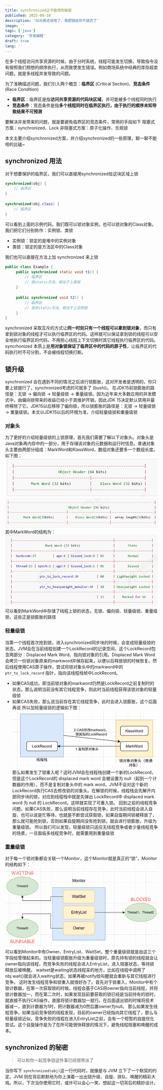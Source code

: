 ```yaml
---
title: synchronized之不能唠的秘密
published: 2025-09-10
description: '叫兄弟还说啥了，我把锁给你不就完了'
image: ''
tags: ['java']
category: '并发编程'
draft: true 
lang: ''
---
```


在多个线程访问共享资源的时候，由于分时系统，线程可能发生切换，导致指令没有按照我们预想的顺序执行，从而致使发生错误。例如商场系统中经典的库存超卖问题，就是多线程并发导致的问题。

为了准确描述问题，我们引入两个概念：**临界区** (Critical Section)、**竞态条件**(Race Condition)
- **临界区**：临界区是指**访问共享资源的代码块区域**，并可能被多个线程同时执行
- **竞态条件**：竞态条件是指**多个线程同时在临界区执行，由于执行的顺序未知导致结果不可预测**

要解决并发带来的问题，就是要避免临界区的竞态条件，常用的手段如下
阻塞式方案：synchronized、Lock
非阻塞式方案：原子化操作、乐观锁

本文主要介绍synchronized方案，并介绍synchronized的一些原理，聊一聊不能唠的比磕~

## synchronized 用法
对于想要保护的临界区，我们可以直接用synchronized给这块区域上锁
```java
synchronized(obj) {
	// 临界区
}

synchronized(obj.class) {
	// 临界区
}
```

可以看到上面的示例代码，我们既可以锁对象实例，也可以锁对象的Class对象。我们把它们分别称作：实例锁、类锁
- 实例锁：锁定的是堆中的实例对象
- 类锁：锁定的是方法区中的Class对象

我们也可以直接在方法上加 synchronized 来上锁
```java
public class Example {
	 public synchronized static void t1() {
		 // 临界区
		 // 锁static方法，相当于上类锁
	 } 
	 
	 public synchronized void t2() {
		 // 临界区
		 // 锁非static方法，相当于上实例锁
	 }
}
```

synchronized 采取互斥的方式让**同一时刻只有一个线程可以拿到锁对象**，而只有拿到锁对象的线程才可以执行临界区的代码。这样就可以保证拿到锁的线程可以安全地执行临界区的代码，不用担心线程上下文切换时其它线程执行临界区的代码。
syncrhonized 本质上是**用对象锁保证了临界区中的代码的原子性**，让临界区的代码执行时不可分割，不会被线程切换打断。

## 锁升级 
synchronized 会在遇到不同的情况之后进行锁膨胀，这对开发者是透明的，你只要上锁就行了，synchronized考虑的可就多了 (bushi)。
在JDK15前锁膨胀的路径是：无锁 -> 偏向锁 -> 轻量级锁 -> 重量级锁。因为近年来大多数应用的并发模式中，由偏向锁带来的收益已经小于其维护开销，因此JDK 15决定默认禁用并最终移除了它。JDK15以后移除了偏向锁，所以锁膨胀的路径是：无锁 -> 轻量级锁 -> 重量级锁。本文以JDK15以后的环境为准，介绍轻量级锁和重量级锁
### 对象头
为了更好的介绍轻量级锁的上锁原理，首先我们需要了解以下对象头。对象头是Java对象再内存中的一部分，用于存储该对象的元数据和运行时信息。普通对象头主要由两部分组成：MarkWord和KlassWord，数组对象还要多一个数组长度。如下图：
![](../../assets/post/synchronized之不能唠的秘密/file-20250910200711087.png)
![](../../assets/post/synchronized之不能唠的秘密/file-20250910200807716.png)
其中MarkWord的结构为：
![](../../assets/post/synchronized之不能唠的秘密/file-20250910201144209.png)
可以看到MarkWord中存储了线程上锁的状态，无锁、偏向锁、轻量级锁、重量级锁，这些正是锁膨胀的路径
### 轻量级锁
当第一个线程首次抢到锁，进入synchronized同步块的时候，会变成轻量级锁的状态。JVM会在当前线程创建一个LockRecord的记录空间，这个LockRecord包含两部分：Displaced Mark Word、指向锁对象的引用。Displaced Mark Word会拷贝一份锁对象原来的markword并保存起来，以便以后释放锁的时候恢复。然后线程使用CAS原子操作，尝试将锁对象头中的markword中的 `ptr_to_lock_record` 指针，指向该线程栈帧中LockRecord。
- 如果CAS成功，即当前锁对象的markword仍然是LockRecord之前复制时的状态，那么说明当前没有其它线程竞争，则此时当前线程获得该锁对象的轻量级锁
- 如果CAS失败，那么说当前存在其它线程竞争，此时会进入锁膨胀，这个后面再说
所以加轻量级锁的逻辑如下图：
![](../../assets/post/synchronized之不能唠的秘密/file-20250910204626802.png)
那么如果发生了锁重入呢？这时JVM会在线程栈创建一个新的LockRecord，但是这个LockRecord的 displaced mark word 会被设置为 null（起到一个计数器的作用），而不是复制对象头中的 mark word，JVM不会对这个新的LockRecord执行CAS去修改锁的对象头。在解锁的时候，线程栈会先解开内部同步块的锁，对应到线程栈中就是先弹出 LockRecord中 displaced mark word 为 null 的 LockRecord，这样就实现了可重入锁。
回到之前的线程竞争问题，如果CAS失败，那么说明当前线程存在竞争，此时当前线程会进入自旋，也可以说是忙等待，也就是不断尝试获取锁，如果自旋期间锁被释放了，那么就可能抢到锁，否则如果自旋期间没有抢到锁，就会进行锁膨胀，升级为重量级锁。
所以我们可以发现，轻量级锁只适应无线程竞争或者少量线程竞争的场景，一旦面临多线程竞争时，就需要用到重量级锁
### 重量级锁
对于每一个锁对象都会关联一个Monitor，这个Monitor就是真正的“锁”，Monitor的结构如下：
![](../../assets/post/synchronized之不能唠的秘密/file-20250910213428374.png)
可以看到Monitor中有Owner、EntryList、WaitSet，整个重量级锁就是由这三个字段给管理起来的。当轻量级锁膨胀升级为重量级锁时，原先持有锁的线程就会让owner指向该线程，而竞争失败的线程会进入EntryList，进入阻塞状态，等待锁释放后被唤醒。
waitset是waiting状态线程呆的地方，比如在线程中调用了obj.wait()就会进入waiting状态，如果再被notify给叫醒就会重新与其它线程进行竞争。
这时发生线程竞争和锁重入就很好办了。首先对于锁重入，Monitor中有个锁计数器，在第一次获取锁的时候，线程会基于CAS将owner指向当前线程，并将锁计数器加一，而在第二次时，如果发现目前要获取的锁已经是当前持有的锁时，就直接不执行CAS操作，直接将锁计数器加一就行。在后面退出锁的时候将技术器减一，直到计数器为1时，把计数器减为0然后置owner为null。
那么如果发生线程竞争，如果当前竞争锁的线程发现，目前的owner已经指向其它线程了，那么与轻量级锁近似，竞争失败的线程在进入EntryList之前，会有一个短暂的自旋优化尝试。这个自旋操作是为了在所可能很快释放的情况下，避免线程阻塞和唤醒的成本。

## synchronized 的秘密
> 可以和你一起竞争锁这件事已经很带派了

当你写下 `synchronized(obj)`这一行代码时，就像是与 JVM 立下了一个默契的约定。JVM 则在背后默默地为你上演着一出出锁升级、自旋、排队、唤醒的精彩大戏。所以，下次当你使用它时，或许可以会心一笑，想起这一切背后的精妙设计。